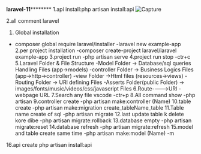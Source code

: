 **************laravel-11**********************
1.api install:php artisan install:api
![Capture](https://github.com/user-attachments/assets/7c2a4cee-ae2a-49dd-b61c-d88a9e63ec60)

2.all comment laravel

1. Global installation
 - composer global require laravel/installer
 -laravel new example-app
2.per project installation
 -composer create-project laravel/laravel example-app
3.project run 
 -php artisan serve
4.project run stop
-ctr+c
5.Laravel Folder & File Structure
 -Model Folder -> Database/sql queries Handling Files (app->models)
 -controller Folder -> Business Logics Files (app->http->controller)
 -view Folder ->Html files (resources->views)
 -Routing Folder -> URl defining Files
 -Asserts Folder(public Folder)  -> images/fonts/music/videos/css/javascript Files
6.Route---->URl
 -webpage URL
7.Search any file vscode
 -ctr+p
8.All command show
 -php artisan
9.controller create
-php artisan make:controller (Name)
10.table create 
-php artisan make:migration create_tableName_table
11.Table name create of sql
-php artisan migrate
12.last update table k delete kore dibe
-php artisan migrate:rollback
13.database empty 
-php artisan migrate:reset
14.database refresh
-php artisan migrate:refresh
15.model and table create same time
-php artisan make:model (Name) -m

16.api create
php artisan install:api
